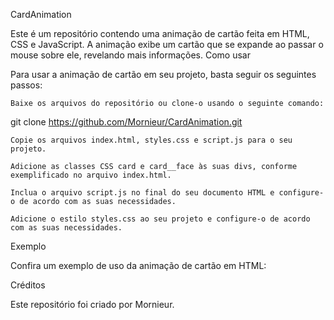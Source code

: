 CardAnimation

Este é um repositório contendo uma animação de cartão feita em HTML, CSS e JavaScript. A animação exibe um cartão que se expande ao passar o mouse sobre ele, revelando mais informações.
Como usar

Para usar a animação de cartão em seu projeto, basta seguir os seguintes passos:

    Baixe os arquivos do repositório ou clone-o usando o seguinte comando:


git clone https://github.com/Mornieur/CardAnimation.git

    Copie os arquivos index.html, styles.css e script.js para o seu projeto.

    Adicione as classes CSS card e card__face às suas divs, conforme exemplificado no arquivo index.html.

    Inclua o arquivo script.js no final do seu documento HTML e configure-o de acordo com as suas necessidades.


<script src="caminho/para/script.js"></script>

    Adicione o estilo styles.css ao seu projeto e configure-o de acordo com as suas necessidades.


<link rel="stylesheet" href="caminho/para/styles.css">

Exemplo

Confira um exemplo de uso da animação de cartão em HTML:


<div class="card">
  <div class="card__face card__face--front">
    <!-- Conteúdo da frente do cartão -->
  </div>
  <div class="card__face card__face--back">
    <!-- Conteúdo do verso do cartão -->
  </div>
</div>


Créditos

Este repositório foi criado por Mornieur.
